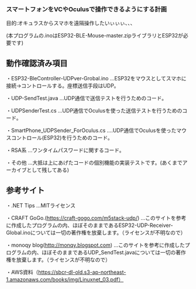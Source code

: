 ### スマートフォンをVCやOculusで操作できるようにする計画
目的:オキュラスからスマホを遠隔操作したいぃぃぃ、、、

(本プログラムの.inoはESP32-BLE-Mouse-master.zipライブラリとESP32が必要です)

## 動作確認済み項目
・ESP32-BleController-UDPver-Grobal.ino ...ESP32をマウスとしてスマホに接続→コントロールする。座標送信手段はUDP。

・UDP-SendTest.java ...UDP通信で送信テストを行うためのコード。

・UDPSenderTest.cs ...UDP通信でOculusを使った送信テストを行うためのコード。

・SmartPhone_UDPSender_ForOculus.cs ....UDP通信でOculusを使ったマウスコントロール(ESP32)を行うためのコード。

・RSA系 ...ワンタイムパスワードに関するコード。

・その他 ...大抵は上にあげたコードの個別機能の実装テストです。(あくまでアーカイブとして残してある)

## 参考サイト
・.NET Tips ...MITライセンス

・CRAFT GoGo.(https://craft-gogo.com/m5stack-udp/) ...このサイトを参考に作成したプログラムの内、ほぼそのままであるESP32-UDP-Receiver-Global.inoについては一切の著作権を放棄します。（ライセンスが不明なので）

・monoqy blog(http://monqy.blogspot.com) ...このサイトを参考に作成したプログラムの内、ほぼそのままであるUDP_SendTest.javaについては一切の著作権を放棄します。（ライセンスが不明なので）

・AWS資料（https://sbcr-dl-old.s3-ap-northeast-1.amazonaws.com/books/img/Linuxnet_03.pdf）
